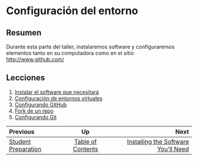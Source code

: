<!-- comienza la sección de título generado automáticamente -->
# Configuración del entorno
<!-- fin de la sección autogenerada -->


## Resumen

Durante esta parte del taller, instalaremos software y configuraremos elementos tanto en su computadora como en el sitio http://www.github.com/

## Lecciones

1. [Instalar el software que necesitará](./installing_tools.md)
1. [Configuración de entornos virtuales](./virtual_environments.md)
1. [Configurando GitHub](./github_setup.md)
1. [Fork de un repo](./fork_a_repo.md)
1. [Configurando Git](./git_config.md)

<!-- begin auto-generated nav-links section -->
| Previous | Up | Next |
|:---------|:---:|-----:|
| [Student Preparation](./prereq_student.md) | [Table of Contents](./README.md) | [Installing the Software You'll Need](./installing_tools.md) |
<!-- end auto-generated section -->
